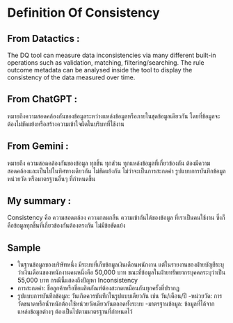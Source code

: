 # Definition Of Consistency
## From Datactics :
The DQ tool can measure data inconsistencies via many different built-in operations such as validation, matching, filtering/searching. The rule outcome metadata can be analysed inside the tool to display the consistency of the data measured over time. 
## From ChatGPT :
หมายถึงความสอดคล้องกันของข้อมูลระหว่างแหล่งข้อมูลหรือภายในชุดข้อมูลเดียวกัน โดยที่ข้อมูลจะต้องไม่ขัดแย้งหรือสร้างความเข้าใจผิดในบริบทที่ใช้งาน 
## From Gemini :
 หมายถึง ความสอดคล้องกันของข้อมูล ทุกชิ้น ทุกส่วน ทุกแหล่งข้อมูลที่เกี่ยวข้องกัน ต้องมีความสอดคล้องและเป็นไปในทิศทางเดียวกัน ไม่ขัดแย้งกัน ไม่ว่าจะเป็นการสะกดคำ รูปแบบการบันทึกข้อมูล หน่วยวัด หรือมาตรฐานอื่นๆ ที่กำหนดขึ้น
 ## My summary :
 Consistency คือ ความสอดตล้อง ความกลมกลืน ความเข้ากันได้ของข้อมูล ที่เราเป็นคนใช้งาน ซึ่งก็คือข้อมูลทุกชิ้นที่เกี่ยวข้องกันต้องตรงกัน ไม่มีข้อขัดแย้ง
 ## Sample
 - ในฐานข้อมูลของบริษัทหนึ่ง มีระบบที่เก็บข้อมูลเงินเดือนพนักงาน แต่ในรายงานของฝ่ายบัญชีระบุว่าเงินเดือนของพนักงานคนหนึ่งคือ 50,000 บาท ขณะที่ข้อมูลในฝ่ายทรัพยากรบุคคลระบุว่าเป็น 55,000 บาท กรณีนี้แสดงถึงปัญหา Inconsistency
 - การสะกดคำ: ชื่อลูกค้าหรือชื่อผลิตภัณฑ์ต้องสะกดเหมือนกันทุกครั้งที่ปรากฏ
 - รูปแบบการบันทึกข้อมูล: วันเกิดควรบันทึกในรูปแบบเดียวกัน เช่น วัน/เดือน/ปี
 -หน่วยวัด: การวัดขนาดหรือน้ำหนักต้องใช้หน่วยวัดเดียวกันตลอดทั้งระบบ
 -มาตรฐานข้อมูล: ข้อมูลที่ได้จากแหล่งข้อมูลต่างๆ ต้องเป็นไปตามมาตรฐานที่กำหนดไว้
